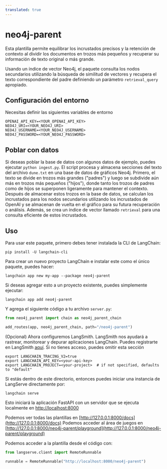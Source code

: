 ```yaml
---
translated: true
---
```


# neo4j-parent

Esta plantilla permite equilibrar los incrustados precisos y la retención de contexto al dividir los documentos en trozos más pequeños y recuperar su información de texto original o más grande.

Usando un índice de vector Neo4j, el paquete consulta los nodos secundarios utilizando la búsqueda de similitud de vectores y recupera el texto correspondiente del padre definiendo un parámetro `retrieval_query` apropiado.

## Configuración del entorno

Necesitas definir las siguientes variables de entorno

```shell
OPENAI_API_KEY=<YOUR_OPENAI_API_KEY>
NEO4J_URI=<YOUR_NEO4J_URI>
NEO4J_USERNAME=<YOUR_NEO4J_USERNAME>
NEO4J_PASSWORD=<YOUR_NEO4J_PASSWORD>
```

## Poblar con datos

Si deseas poblar la base de datos con algunos datos de ejemplo, puedes ejecutar `python ingest.py`.
El script procesa y almacena secciones del texto del archivo `dune.txt` en una base de datos de gráficos Neo4j.
Primero, el texto se divide en trozos más grandes ("padres") y luego se subdivide aún más en trozos más pequeños ("hijos"), donde tanto los trozos de padres como de hijos se superponen ligeramente para mantener el contexto.
Después de almacenar estos trozos en la base de datos, se calculan los incrustados para los nodos secundarios utilizando los incrustados de OpenAI y se almacenan de vuelta en el gráfico para su futura recuperación o análisis.
Además, se crea un índice de vector llamado `retrieval` para una consulta eficiente de estos incrustados.

## Uso

Para usar este paquete, primero debes tener instalada la CLI de LangChain:

```shell
pip install -U langchain-cli
```

Para crear un nuevo proyecto LangChain e instalar este como el único paquete, puedes hacer:

```shell
langchain app new my-app --package neo4j-parent
```

Si deseas agregar esto a un proyecto existente, puedes simplemente ejecutar:

```shell
langchain app add neo4j-parent
```

Y agrega el siguiente código a tu archivo `server.py`:

```python
from neo4j_parent import chain as neo4j_parent_chain

add_routes(app, neo4j_parent_chain, path="/neo4j-parent")
```

(Opcional) Ahora configuremos LangSmith.
LangSmith nos ayudará a rastrear, monitorear y depurar aplicaciones LangChain.
Puedes registrarte en LangSmith [aquí](https://smith.langchain.com/).
Si no tienes acceso, puedes omitir esta sección

```shell
export LANGCHAIN_TRACING_V2=true
export LANGCHAIN_API_KEY=<your-api-key>
export LANGCHAIN_PROJECT=<your-project>  # if not specified, defaults to "default"
```

Si estás dentro de este directorio, entonces puedes iniciar una instancia de LangServe directamente por:

```shell
langchain serve
```

Esto iniciará la aplicación FastAPI con un servidor que se ejecuta localmente en
[http://localhost:8000](http://localhost:8000)

Podemos ver todas las plantillas en [http://127.0.0.1:8000/docs](http://127.0.0.1:8000/docs)
Podemos acceder al área de juegos en [http://127.0.0.1:8000/neo4j-parent/playground](http://127.0.0.1:8000/neo4j-parent/playground)

Podemos acceder a la plantilla desde el código con:

```python
from langserve.client import RemoteRunnable

runnable = RemoteRunnable("http://localhost:8000/neo4j-parent")
```
